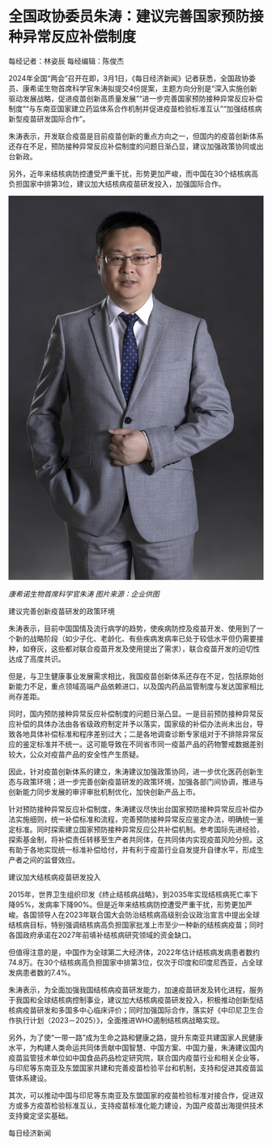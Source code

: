 # 全国政协委员朱涛：建议完善国家预防接种异常反应补偿制度

每经记者：林姿辰 每经编辑：陈俊杰

2024年全国“两会”召开在即，3月1日，《每日经济新闻》记者获悉，全国政协委员、康希诺生物首席科学官朱涛拟提交4份提案，主题方向分别是“深入实施创新驱动发展战略，促进疫苗创新高质量发展”“进一步完善国家预防接种异常反应补偿制度”“与东南亚国家建立药监体系合作机制并促进疫苗检验标准互认”“加强结核病新型疫苗研发国际合作”。

朱涛表示，开发联合疫苗是目前疫苗创新的重点方向之一，但国内的疫苗创新体系还存在不足，预防接种异常反应补偿制度的问题日渐凸显，建议加强政策协同或出台新政。

另外，近年来结核病防控遭受严重干扰，形势更加严峻，而中国在30个结核病高负担国家中排第3位，建议加大结核病疫苗研发投入，加强国际合作。

![39350c94885ed2789dfeab0136f4f502.jpg](https://raw.githubusercontent.com/qqhsx/qqnews_image/main/2024/03/02/全国政协委员朱涛：建议完善国家预防接种异常反应补偿制度/39350c94885ed2789dfeab0136f4f502.jpg)

 _康希诺生物首席科学官朱涛 图片来源：企业供图_

建议完善创新疫苗研发的政策环境

朱涛表示，目前中国国情及流行病学的趋势，使疾病防控及疫苗开发、使用到了一个新的战略阶段（如少子化、老龄化、有些疾病发病率已处于较低水平但仍需要接种，如脊灰，这些都对联合疫苗开发及使用提出了需求），联合疫苗开发的迫切性达成了高度共识。

但是，与卫生健康事业发展需求相比，我国疫苗创新体系还存在不足，包括原始创新能力不足，重点领域高端产品依赖进口，以及国内药品监管制度与发达国家相比尚存差距。

同时，国内预防接种异常反应补偿制度的问题日渐凸显。一是目前预防接种异常反应补偿的具体办法由各省级政府制定并予以落实，国家级的补偿办法尚未出台，导致各地具体补偿标准和程序差别过大；二是各地调查诊断专家组对于不排除异常反应的鉴定标准并不统一。这可能导致在不同省市同一疫苗产品的药物警戒数据差别较大，公众对疫苗产品的安全性产生质疑。

因此，针对疫苗创新体系的建立，朱涛建议加强政策协同，进一步优化医药创新生态与政策环境；进一步完善创新疫苗研发的政策环境，加强各部门间协调，推进与创新能力同步发展的审评审批机制优化，加快创新产品上市。

针对预防接种异常反应补偿制度，朱涛建议尽快出台国家预防接种异常反应补偿办法实施细则，统一补偿标准和流程，完善预防接种异常反应鉴定办法，明确统一鉴定标准。同时探索建立国家预防接种异常反应公共补偿机制。参考国际先进经验，探索基金制，将补偿责任转移至生产者共同体，在共同体内实现疫苗风险分担。这有助于各地实现统一标准补偿给付，并有利于疫苗行业自发提升自律水平，形成生产者之间的监督效应。

建议加大结核病疫苗研发投入

2015年，世界卫生组织印发《终止结核病战略》，到2035年实现结核病死亡率下降95%，发病率下降90%。但是近年来结核病防控遭受严重干扰，形势更加严峻。各国领导人在2023年联合国大会防治结核病高级别会议政治宣言中提出全球结核病目标，特别强调结核病高负担国家批准上市至少一种新的结核病疫苗；同时各国政府承诺在2027年前填补结核病研究领域的资金缺口。

但值得注意的是，中国作为全球第二大经济体，2022年估计结核病发病患者数约74.8万。在30个结核病高负担国家中排第3位，仅次于印度和印度尼西亚，占全球发病患者数的7.4%。

朱涛表示，为全面加强我国结核病疫苗研发能力，加速疫苗研发及转化进程，服务于我国和全球结核病控制事业，建议加大结核病疫苗研发投入，积极推动创新型结核病疫苗研发和多国多中心临床评价；同时加强国际合作，落实好《中印尼卫生合作执行计划（2023－2025）》，全面推进WHO遏制结核病战略实现。

另外，为了使“一带一路”成为生命之路和健康之路，提升东南亚共建国家人民健康水平，为构建人类命运共同体贡献中国智慧、中国方案、中国力量，朱涛建议国内疫苗监管技术单位如中国食品药品检定研究院，联合国内疫苗行业和相关企业等，与印尼等东南亚及东盟国家共建和完善疫苗检验平台和机制，支持和促进其疫苗监管体系建设。

其次，可以推动中国与印尼等东南亚及东盟国家的疫苗检验标准对接合作，促进双方或多方疫苗检验标准互认，支持疫苗标准化能力建设，为国产疫苗出海提供技术支持奠定坚实基础。

每日经济新闻

